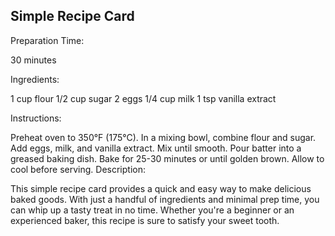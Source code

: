 ## Simple Recipe Card
Preparation Time:

30 minutes

Ingredients:

1 cup flour
1/2 cup sugar
2 eggs
1/4 cup milk
1 tsp vanilla extract

Instructions:

Preheat oven to 350°F (175°C).
In a mixing bowl, combine flour and sugar.
Add eggs, milk, and vanilla extract. Mix until smooth.
Pour batter into a greased baking dish.
Bake for 25-30 minutes or until golden brown.
Allow to cool before serving.
Description:

This simple recipe card provides a quick and easy way to make delicious baked goods. With just a handful of ingredients and minimal prep time, you can whip up a tasty treat in no time. Whether you're a beginner or an experienced baker, this recipe is sure to satisfy your sweet tooth.

